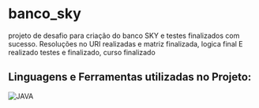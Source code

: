 # banco_sky
projeto de desafio para criação do banco SKY e testes finalizados com sucesso. Resoluções no URI realizadas e matriz finalizada, logica  final 
E realizado testes e finalizado, curso finalizado 
## Linguagens e Ferramentas utilizadas no Projeto:

![JAVA](https://img.shields.io/badge/Java-ED8B00?style=for-the-badge&logo=openjdk&logoColor=white)
